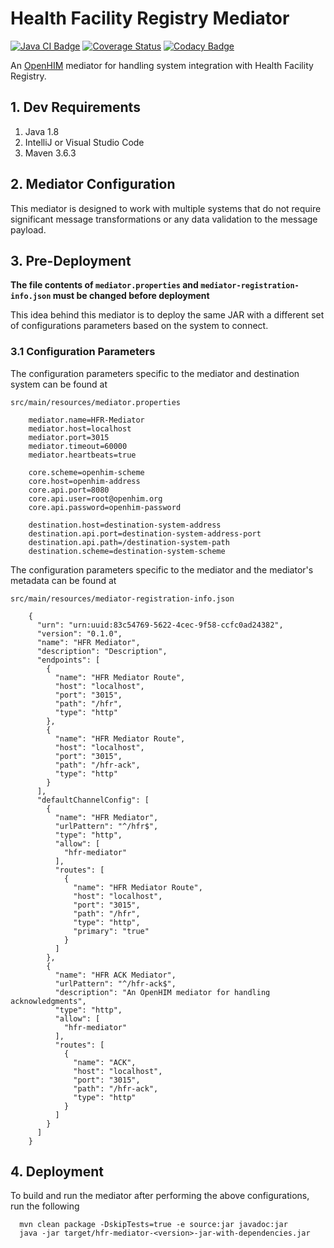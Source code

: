 # Health Facility Registry Mediator

[![Java CI Badge](https://github.com/SoftmedTanzania/hfr-mediator-hrhis/workflows/Java%20CI%20with%20Maven/badge.svg)](https://github.com/SoftmedTanzania/hfr-mediator-hrhis/actions?query=workflow%3A%22Java+CI+with+Maven%22)
[![Coverage Status](https://coveralls.io/repos/github/SoftmedTanzania/hfr-mediator-hrhis/badge.svg?branch=development)](https://coveralls.io/github/SoftmedTanzania/hfr-mediator-hrhis?branch=development)
[![Codacy Badge](https://app.codacy.com/project/badge/Grade/990f14d05bf448ef9038330e566d502a)](https://www.codacy.com/gh/SoftmedTanzania/hfr-mediator-hrhis/dashboard?utm_source=github.com&amp;utm_medium=referral&amp;utm_content=SoftmedTanzania/hfr-mediator-hrhis&amp;utm_campaign=Badge_Grade)

An [OpenHIM](http://openhim.org/) mediator for handling system integration with Health Facility Registry.

## 1. Dev Requirements

1. Java 1.8
2. IntelliJ or Visual Studio Code
3. Maven 3.6.3

## 2. Mediator Configuration

This mediator is designed to work with multiple systems that do not require significant message transformations or any
data validation to the message payload.

## 3. Pre-Deployment

**The file contents of `mediator.properties` and `mediator-registration-info.json` must be changed before deployment**

This idea behind this mediator is to deploy the same JAR with a different set of configurations parameters based on the
system to connect.

### 3.1 Configuration Parameters

The configuration parameters specific to the mediator and destination system can be found at

`src/main/resources/mediator.properties`

```
    mediator.name=HFR-Mediator
    mediator.host=localhost
    mediator.port=3015
    mediator.timeout=60000
    mediator.heartbeats=true
    
    core.scheme=openhim-scheme
    core.host=openhim-address
    core.api.port=8080
    core.api.user=root@openhim.org
    core.api.password=openhim-password
    
    destination.host=destination-system-address
    destination.api.port=destination-system-address-port
    destination.api.path=/destination-system-path
    destination.scheme=destination-system-scheme
```

The configuration parameters specific to the mediator and the mediator's metadata can be found at

`src/main/resources/mediator-registration-info.json`

```
    {
      "urn": "urn:uuid:83c54769-5622-4cec-9f58-ccfc0ad24382",
      "version": "0.1.0",
      "name": "HFR Mediator",
      "description": "Description",
      "endpoints": [
        {
          "name": "HFR Mediator Route",
          "host": "localhost",
          "port": "3015",
          "path": "/hfr",
          "type": "http"
        },
        {
          "name": "HFR Mediator Route",
          "host": "localhost",
          "port": "3015",
          "path": "/hfr-ack",
          "type": "http"
        }
      ],
      "defaultChannelConfig": [
        {
          "name": "HFR Mediator",
          "urlPattern": "^/hfr$",
          "type": "http",
          "allow": [
            "hfr-mediator"
          ],
          "routes": [
            {
              "name": "HFR Mediator Route",
              "host": "localhost",
              "port": "3015",
              "path": "/hfr",
              "type": "http",
              "primary": "true"
            }
          ]
        },
        {
          "name": "HFR ACK Mediator",
          "urlPattern": "^/hfr-ack$",
          "description": "An OpenHIM mediator for handling acknowledgments",
          "type": "http",
          "allow": [
            "hfr-mediator"
          ],
          "routes": [
            {
              "name": "ACK",
              "host": "localhost",
              "port": "3015",
              "path": "/hfr-ack",
              "type": "http"
            }
          ]
        }
      ]
    }
```

## 4. Deployment

To build and run the mediator after performing the above configurations, run the following

```
  mvn clean package -DskipTests=true -e source:jar javadoc:jar
  java -jar target/hfr-mediator-<version>-jar-with-dependencies.jar
```
